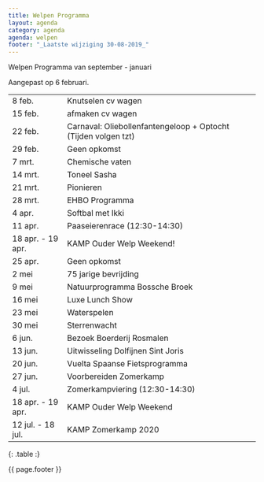 ```yaml
---
title: Welpen Programma
layout: agenda
category: agenda
agenda: welpen
footer: "_Laatste wijziging 30-08-2019_"
---
```


Welpen Programma van september - januari

Aangepast op 6 februari.

| | |
|---|---|
| 8 feb. | Knutselen cv wagen |
| 15 feb. | afmaken cv wagen |
| 22 feb. | Carnaval: Oliebollenfantengeloop + Optocht (Tijden volgen tzt) |
| 29 feb. | Geen opkomst |
| 7 mrt. | Chemische vaten |
| 14 mrt. | Toneel Sasha |
| 21 mrt. | Pionieren |
| 28 mrt. | EHBO Programma |
| 4 apr. | Softbal met Ikki |
| 11 apr. | Paaseierenrace (12:30-14:30) |
| 18 apr. - 19 apr. | KAMP Ouder Welp Weekend! |
| 25 apr. | Geen opkomst |
| 2 mei | 75 jarige bevrijding |
| 9 mei | Natuurprogramma Bossche Broek |
| 16 mei | Luxe Lunch Show |
| 23 mei | Waterspelen |
| 30 mei | Sterrenwacht |
| 6 jun. | Bezoek Boerderij Rosmalen |
| 13 jun. | Uitwisseling Dolfijnen Sint Joris |
| 20 jun. | Vuelta Spaanse Fietsprogramma |
| 27 jun. | Voorbereiden Zomerkamp |
| 4 jul. | Zomerkampviering (12:30-14:30) |
| 18 apr. - 19 apr. | KAMP Ouder Welp Weekend |
| 12 jul. - 18 jul. | KAMP Zomerkamp 2020 |
{: .table :}

{{ page.footer }}
